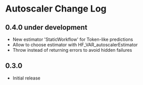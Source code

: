 Autoscaler Change Log
=====================

0.4.0 under development
------------------------

- New estimator 'StaticWorkflow' for Token-like predictions
- Allow to choose estimator with HF_VAR_autoscalerEstimator
- Throw instead of returning errors to avoid hidden failures

0.3.0
-----------------------------

- Initial release
